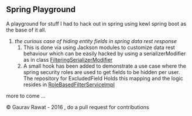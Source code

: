 ## Spring Playground
A playground for stuff I had to hack out in spring using kewl spring boot as the base of it all.

1. *the curious case of hiding entity fields in spring data rest response*
    1. This is done via using Jackson modules to customize data rest behaviour which can be easily hacked by using a serializerModifier as in class [FilteringSerializerModifier](src/main/java/me/gauravbrills/FilteringSerializerModifier.java)
    2. A small hook has been added to demonstrate a use case where the spring security roles are used to get fields to be hidden per user. The repository for ExcludedField Holds this mapping and the logic resides in [RoleBasedFilterServiceImpl](src/main/java/me/gauravbrills/RoleBasedFilterServiceImpl.java)




more to come ...

&copy; Gaurav Rawat - 2016 , do a pull request for contributions

